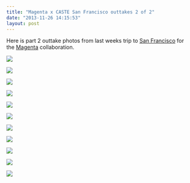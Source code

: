 ```yaml
---
title: "Magenta x CASTE San Francisco outtakes 2 of 2"
date: "2013-11-26 14:15:53"
layout: post
---
```


<p>Here is part 2 outtake photos from last weeks trip to <a href="http://www.youtube.com/watch?v=n32-FRbLeI4">San Francisco</a> for the <a href="http://www.magentaskateboards.com/">Magenta</a> collaboration.</p>
<p><img src="http://media.tumblr.com/e63fd2cdac2a936408c83d6e80e0c9d0/tumblr_inline_mwvjifH4Sk1rf4blg.jpg"/></p>
<p><img src="http://media.tumblr.com/d1b4e051c7b296faf721b2af91ef26c5/tumblr_inline_mwvjiiG0sQ1rf4blg.jpg"/></p>
<p><img src="http://media.tumblr.com/ccd055c748d973a699a43943d3f1ac66/tumblr_inline_mwvjinmzJi1rf4blg.jpg"/></p>
<p><img src="http://media.tumblr.com/883e2654d1565110ed0712ffce0d97cd/tumblr_inline_mwvjirXXMr1rf4blg.jpg"/></p>
<p><img src="http://media.tumblr.com/419b35d67248e77e765f0ee2b2202cb6/tumblr_inline_mwvjivO1Sr1rf4blg.jpg"/></p>
<p><img src="http://media.tumblr.com/65e374d3a017ac5490c3f72e5acaf3e0/tumblr_inline_mwvjizQHfn1rf4blg.jpg"/></p>
<p><img src="http://media.tumblr.com/9d6cad48eb4b8f95ef3944ba73448946/tumblr_inline_mwvjj4h5Ji1rf4blg.jpg"/></p>
<p><img src="http://media.tumblr.com/9d147a6f8c9f2ce6b4299a282584978c/tumblr_inline_mwvjj8dDAC1rf4blg.jpg"/></p>
<p><img src="http://media.tumblr.com/7343f3160c5ce35963bf78733cfab64e/tumblr_inline_mwvjjejYnQ1rf4blg.jpg"/></p>
<p><img src="http://media.tumblr.com/659eb27ff43d5c3e9a76a319a25d2cf7/tumblr_inline_mwvjjhzloU1rf4blg.jpg"/></p>
<p><img src="http://media.tumblr.com/b349e425665cbf13ae97ff6da2adda28/tumblr_inline_mwvjjm1x3O1rf4blg.jpg"/></p>
